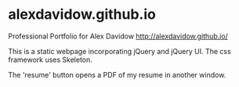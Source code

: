 alexdavidow.github.io
=====================

Professional Portfolio for Alex Davidow
http://alexdavidow.github.io/

This is a static webpage incorporating jQuery and jQuery UI. 
The css framework uses Skeleton. 

The 'resume' button opens a PDF of my resume in another window. 
